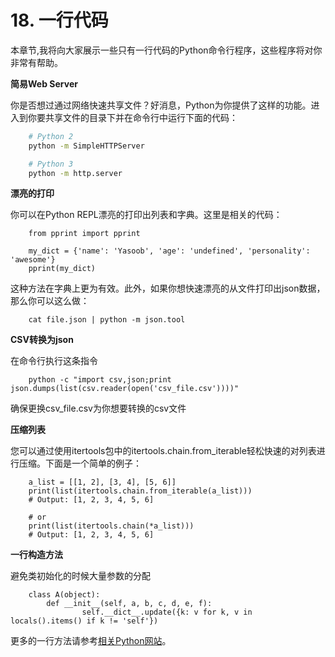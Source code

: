# 18. 一行代码
本章节,我将向大家展示一些只有一行代码的Python命令行程序，这些程序将对你非常有帮助。

__简易Web Server__

你是否想过通过网络快速共享文件？好消息，Python为你提供了这样的功能。进入到你要共享文件的目录下并在命令行中运行下面的代码：

```sh
    # Python 2
    python -m SimpleHTTPServer

    # Python 3
    python -m http.server
```

__漂亮的打印__

你可以在Python REPL漂亮的打印出列表和字典。这里是相关的代码：

```
    from pprint import pprint

    my_dict = {'name': 'Yasoob', 'age': 'undefined', 'personality': 'awesome'}
    pprint(my_dict)

```
这种方法在字典上更为有效。此外，如果你想快速漂亮的从文件打印出json数据，那么你可以这么做：
```
    cat file.json | python -m json.tool
```
__CSV转换为json__

在命令行执行这条指令
```
    python -c "import csv,json;print json.dumps(list(csv.reader(open('csv_file.csv'))))"
```
确保更换csv_file.csv为你想要转换的csv文件

__压缩列表__

您可以通过使用itertools包中的itertools.chain.from_iterable轻松快速的对列表进行压缩。下面是一个简单的例子：
```
    a_list = [[1, 2], [3, 4], [5, 6]]
    print(list(itertools.chain.from_iterable(a_list)))
    # Output: [1, 2, 3, 4, 5, 6]

    # or
    print(list(itertools.chain(*a_list)))
    # Output: [1, 2, 3, 4, 5, 6]
```

__一行构造方法__

避免类初始化的时候大量参数的分配
```
    class A(object):
        def __init__(self, a, b, c, d, e, f):
                self.__dict__.update({k: v for k, v in locals().items() if k != 'self'})
```
更多的一行方法请参考[相关Python网站](https://wiki.python.org/moin/Powerful%20Python%20One-Liners)。


